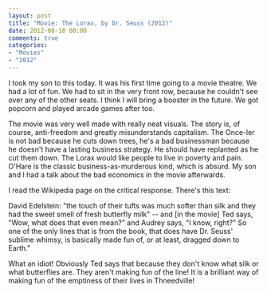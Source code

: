 ```yaml
---
layout: post
title: "Movie: The Lorax, by Dr. Seuss (2012)"
date: 2012-08-18 00:00
comments: true
categories:
- "Movies"
- "2012"
---
```


I took my son to this today. It was his first time going to a movie
theatre. We had a lot of fun. We had to sit in the very front row,
because he couldn't see over any of the other seats. I think I will
bring a booster in the future. We got popcorn and played arcade
games after too.

The movie was very well made with really neat visuals. The story
is, of course, anti-freedom and greatly misunderstands
capitalism. The Once-ler is not bad because he cuts down trees,
he's a bad businessman because he doesn't have a lasting business
strategy. He should have replanted as he cut them down. The Lorax
would like people to live in poverty and pain. O'Hare is the
classic business-as-murderous kind, which is absurd. My son and I
had a talk about the bad economics in the movie afterwards.

I read the Wikipedia page on the critical response. There's this
text:

David Edelstein: "the touch of their tufts was much softer than
silk and they had the sweet smell of fresh butterfly milk" -- and
[in the movie] Ted says, "Wow, what does that even mean?" and
Audrey says, "I know, right?" So one of the only lines that is from
the book, that does have Dr. Seuss' sublime whimsy, is basically
made fun of, or at least, dragged down to Earth."

What an idiot! Obviously Ted says that because they don't know what
silk or what butterflies are. They aren't making fun of the line!
It is a brilliant way of making fun of the emptiness of their lives
in Thneedville!
